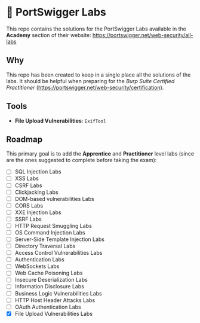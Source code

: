 # 🧪 PortSwigger Labs

This repo contains the solutions for the PortSwigger Labs available in the **Academy** section of their website: https://portswigger.net/web-security/all-labs

## Why
This repo has been created to keep in a single place all the solutions of the labs. It should be helpful when preparing for the *Burp Suite Certified Practitioner* (https://portswigger.net/web-security/certification).

## Tools
- **File Upload Vulnerabilities**: ``ExifTool``

## Roadmap
This primary goal is to add the **Apprentice** and **Practitioner** level labs (since are the ones suggested to complete before taking the exam):
- [ ] SQL Injection Labs
- [ ] XSS Labs
- [ ] CSRF Labs
- [ ] Clickjacking Labs
- [ ] DOM-based vulnerabilities Labs
- [ ] CORS Labs
- [ ] XXE Injection Labs
- [ ] SSRF Labs
- [ ] HTTP Request Smuggling Labs
- [ ] OS Command Injection Labs
- [ ] Server-Side Template Injection Labs
- [ ] Directory Traversal Labs
- [ ] Access Control Vulnerabilities Labs
- [ ] Authentication Labs
- [ ] WebSockets Labs
- [ ] Web Cache Poisoning Labs
- [ ] Insecure Deserialization Labs
- [ ] Information Disclosure Labs
- [ ] Business Logic Vulnerabilities Labs
- [ ] HTTP Host Header Attacks Labs
- [ ] OAuth Authentication Labs
- [x] File Upload Vulnerabilities Labs